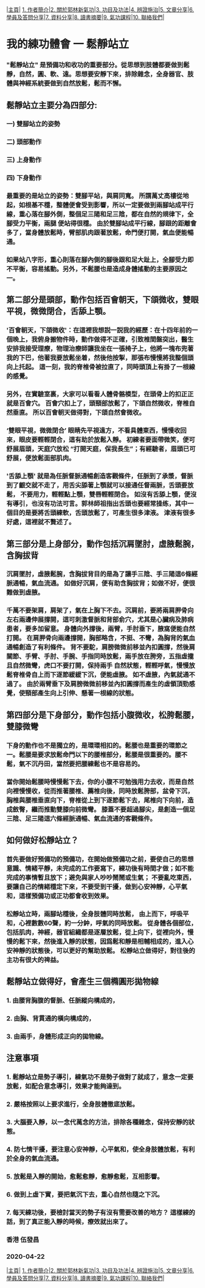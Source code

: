 |[主頁](/README.md)| [1. 作者簡介](/a10.md)|[2. 關於郭林新氣功](/a1.md)|[3. 功目及功法](/a2.md)|[4. 辨證施治](/a3.md)|[5. 文章分享](/a5.md)|[6. 學員及答問分享](/a6.md)|[7. 資料分享](/a7.md)|[8. 讀書摘要](/a4.md)|[9. 氣功課程](/郭林新氣功課程.md)|[10. 聯絡我們](/a9.md)|

# 我的練功體會 一 鬆靜站立

### "鬆靜站立" 是預備功和收功的重要部分。從思想到肢體都要做到鬆靜，自然，圓、軟、遠。思想要安靜下來，排除雜念，全身器官、肢體與神經系統要做到自然放鬆，鬆而不懈。

## 鬆靜站立主要分為四部分:
### 一) 雙腳站立的姿勢
### 二) 頭部動作
### 三) 上身動作
### 四) 下身動作

### 最重要的是站立的姿勢：雙腳平站，與肩同寬。 所謂萬丈高樓從地起，如根基不穩，整體便會受到影響，所以一定要做到兩腳站成平行線，重心落在腳外側，整個足三陽和足三陰，都在自然的規律下，全腳受力平衡，兩腿 便站得很穩。 由於雙腳站成平行線，腳跟的距離會多了，當身體放鬆時，臂部肌肉跟著放鬆，命門便打開，氣血便能暢通。

### 如果站八字形，重心則落在腳內側的腳後跟和足大趾上，全腳受力即不平衡，容易搖動。另外，不鬆腰也是造成身體搖動的主要原因之一。

## 第二部分是頭部，動作包括百會朝天，下頜微收，雙眼平視，微微閉合，舌舔上顎。

###  '百會朝天，下頜微收'：在這裡我想説一説我的經歷：在十四年前的一個晚上，我俯身搬物件時，動作做得不正確，引致椎間盤突出，醫生安排我接受理療，物理治療師讓我坐在一張椅子上，他將一塊布兜著我的下巴，他著我要放鬆坐着，然後他按掣，那張布慢慢將我整個頭向上托起。 這一刻，我的脊椎骨被拉直了，同時頭頂上有掛了一根線的感覺。

###  另外，在實驗室裏，大家可以看看人體骨骼模型，在頭骨上的扣正正就是百會穴。 百會穴扣上了，頭頸部放鬆了，下頜自然微收，脊椎自然垂直。 所以百會朝天做得對，下頜自然會微收。

###  ‘雙眼平視，微微閉合’ 眼睛先平視遠方，不看具體東西，慢慢收回來，眼皮要輕輕閉合，這有助於放鬆入靜。 初練者要面帶微笑，便可舒展眉頭，天庭穴放松 “打開天庭，保我長生”；有經驗者，眉頭已可舒展，便放鬆面部肌肉。

###  '舌舔上顎' 就是為任脈督脈通暢創造客觀條件，任脈到了承漿，督脈到了齦交就不走了，用舌尖舔著上顎就可以接通任督兩脈，舌頭要放鬆， 不要用力，輕輕點上顎，雙唇輕輕閉合。 如沒有舌舔上顎，便沒有導引，也沒有功法可言。郭林師祖指出舌頭也要經常操练，其中一個目的是要將舌頭練軟，舌頭放鬆了，可產生很多津液。 津液有很多好處，這裡就不贅述了。

## 第三部分是上身部分，動作包括沉肩墜肘，虛腋鬆腕，含胸拔背

### 沉肩墜肘，虛腋鬆腕，含胸拔背目的是為了讓手三陰、手三陽這6條經脈通暢，氣血流通。 如做好沉肩，便有助含胸拔背；如做不好，便很難做到虛腋。

### 千萬不要架肩，肩架了，氣在上胸下不去。沉肩前，要將兩肩胛骨向左右兩邊伸展撐開，這可刺激督脈和背部俞穴，尤其是心臟病及肺病患者，要多加留意。 身體向外撐後，兩臂，手肘垂下，腋窩便能自然打開。 在肩胛骨向兩邊撐開，胸部略含，不挺、不彎，為胸背的氣血通暢創造了有利條件。 背不要駝，肩膀微微前移並內扣圓撐，然後肩關節、手臂、手肘、手腕、手指同時放鬆，兩手放在胯旁，五指虛攏且自然微彎，虎口不要打開，保持兩手 自然狀態，輕輕呼氣，慢慢放鬆脊椎骨自上而下逐節緩緩下沉，便能虛腋。 如不虛腋，內氣就通不過了。 由於兩臂垂下及肩膀微微前移並內扣圓撐而產生的虛領頂勁感覺，使頸部產生向上引伸、懸著一根線的狀態。

## 第四部分是下身部分，動作包括小腹微收，松胯鬆腰，雙膝微彎

### 下身的動作也不是獨立的，是環環相扣的。鬆腰也是重要的環節之一。鬆腰是要求放鬆命門以下的腰椎部分，鬆腰是很重要的。腰不鬆，氣不沉丹田，當然要把腰練鬆也不是容易的。

### 當你開始鬆腰時慢慢鬆下去，你的小腹不可勉強用力去收，而是自然向裡慢慢收，從而推著腰椎、薦椎向後，同時放鬆胯部，盆骨下沉，胸椎與腰椎垂直向下，脊椎從上到下逐節鬆下去，尾椎向下向前，造成斂臀，繼而推動雙膝向前微彎。 膝蓋不要超過腳尖，是創造一個足三陰、足三陽這六條經脈通暢、氣血流通的客觀條件。

## 如何做好松靜站立？
### 首先要做好預備功的預備功，在開始做預備功之前，要使自己的思想意識、情緒平靜，未完成的工作要寫下，練功後有時間才做；如不能完成的事情暫且放下；避免與家人吵吵鬧鬧或生氣； 不要亂吃東西，要讓自己的情緒穩定下來，不要受到干擾，做到心安神靜，心平氣和，這樣預備功或正功都會收到效果。

### 松靜站立時，兩腳站穩後，全身肢體同時放鬆， 由上而下，呼吸平和，心裡數數60聲，約一分鈡，呼氣的同時放鬆。 從身體各個部位，包括肌肉，神經，器官組織都是逐層放鬆，從上向下，從裡向外，慢慢的鬆下來，然後進入靜的狀態，因爲鬆和靜是相輔相成的，進入心安神靜的狀態後，可以更好的幫助放鬆。 松靜站立做得好，對往後的主功有很大的禆益。

## 鬆靜站立做得好，會產生三個橢圓形拋物線
###  1. 由腰背胸腹的督脈、任脈縱向構成的，
###  2. 由胸、背貫通的橫向構成的，
###  3. 由兩手，身體形成正向的拋物線。

## 注意事項

###  1. 鬆靜站立是勢子導引，練氣功不是勢子做對了就成了，意念一定要放鬆，如配合意念導引，效果才能夠達到。
###  2. 嚴格按照以上要求進行，全身肢體徹底放鬆。
###  3. 大腦要入靜，以一念代萬念的方法，排除各種雜念，保持安靜的狀態。
###  4. 防七情干擾，要注意心安神靜，心平氣和，使全身肢體放鬆，有利於全身的氣血流通。
###  5. 放鬆是入靜的開始，愈鬆愈靜，愈靜愈鬆，互相影響。
###  6. 做到上虛下實，要把氣沉下去，重心自然也隨之下沉。
###  7. 每天練功後，要檢討當天的勢子有沒有需要改善的地方？ 這樣練的話，到了真正能入靜的時候，療效就出來了。


### 香港  伍發昌
### 2020-04-22

|[主頁](/README.md)| [1. 作者簡介](/a10.md)|[2. 關於郭林新氣功](/a1.md)|[3. 功目及功法](/a2.md)|[4. 辨證施治](/a3.md)|[5. 文章分享](/a5.md)|[6. 學員及答問分享](/a6.md)|[7. 資料分享](/a7.md)|[8. 讀書摘要](/a4.md)|[9. 氣功課程](/郭林新氣功課程.md)|[10. 聯絡我們](/a9.md)|
